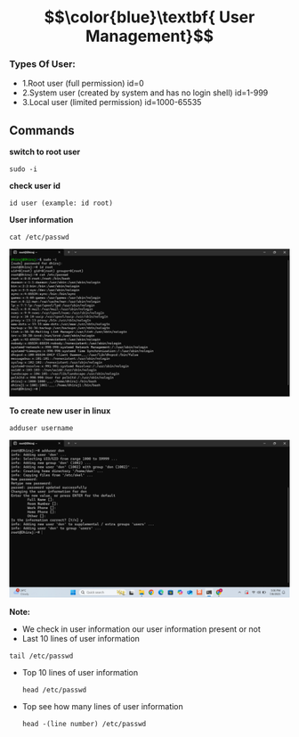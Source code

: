 # $$\color{blue}\textbf{ User Management}$$
### Types Of User:
 - 1.Root user (full permission)                                 id=0
 - 2.System user (created by system and has no login shell)      id=1-999
 - 3.Local user (limited permission)                             id=1000-65535

## Commands

**switch to root user**
````
sudo -i
````
**check user id**
````
id user (example: id root)
````
**User information**
````
cat /etc/passwd
````


![image](https://github.com/DhirajDeshmukh8239/Linux/blob/0c972aeab099f0b71b392ad088812afc1c3e25c0/Screenshot%202025-07-08%20170014.png)



**To create new user in linux**
````
adduser username
````

![image](https://github.com/DhirajDeshmukh8239/Linux/blob/b72417724d6bddc793a707a29d2d8c453a66a9a9/Screenshot%202025-07-08%20170623.png)

**Note:** 
- We check in user information our user information present or not
- Last 10 lines of user information
 ````
 tail /etc/passwd
 ````
- Top  10 lines of user information
  ````
  head /etc/passwd
  ````
- Top  see how many  lines of user information
  ````
  head -(line number) /etc/passwd
  ````


